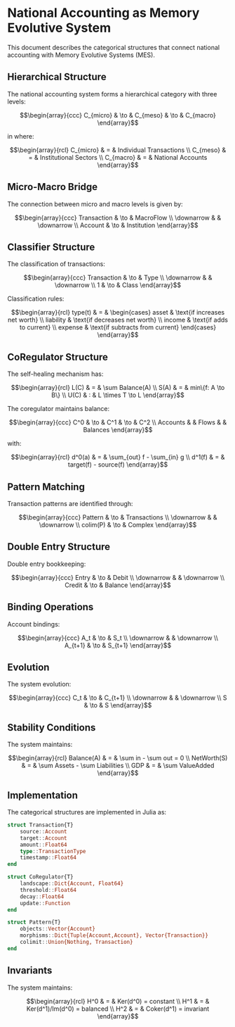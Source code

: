 # National Accounting as Memory Evolutive System

This document describes the categorical structures that connect national accounting with Memory Evolutive Systems (MES).

## Hierarchical Structure

The national accounting system forms a hierarchical category with three levels:

```math
\begin{array}{ccc}
C_{micro} & \to & C_{meso} & \to & C_{macro}
\end{array}
```
in 
where:
```math
\begin{array}{rcl}
C_{micro} & = & Individual Transactions \\
C_{meso} & = & Institutional Sectors \\
C_{macro} & = & National Accounts
\end{array}
```

## Micro-Macro Bridge

The connection between micro and macro levels is given by:

```math
\begin{array}{ccc}
Transaction & \to & MacroFlow \\
\downarrow & & \downarrow \\
Account & \to & Institution
\end{array}
```

## Classifier Structure

The classification of transactions:

```math
\begin{array}{ccc}
Transaction & \to & Type \\
\downarrow & & \downarrow \\
1 & \to & Class
\end{array}
```

Classification rules:
```math
\begin{array}{rcl}
type(t) & = & \begin{cases}
asset & \text{if increases net worth} \\
liability & \text{if decreases net worth} \\
income & \text{if adds to current} \\
expense & \text{if subtracts from current}
\end{cases}
\end{array}
```

## CoRegulator Structure

The self-healing mechanism has:

```math
\begin{array}{rcl}
L(C) & = & \sum Balance(A) \\
S(A) & = & min\{f: A \to B\} \\
U(C) & : & L \times T \to L
\end{array}
```

The coregulator maintains balance:

```math
\begin{array}{ccc}
C^0 & \to & C^1 & \to & C^2 \\
Accounts & & Flows & & Balances
\end{array}
```

with:
```math
\begin{array}{rcl}
d^0(a) & = & \sum_{out} f - \sum_{in} g \\
d^1(f) & = & target(f) - source(f)
\end{array}
```

## Pattern Matching

Transaction patterns are identified through:

```math
\begin{array}{ccc}
Pattern & \to & Transactions \\
\downarrow & & \downarrow \\
colim(P) & \to & Complex
\end{array}
```

## Double Entry Structure

Double entry bookkeeping:

```math
\begin{array}{ccc}
Entry & \to & Debit \\
\downarrow & & \downarrow \\
Credit & \to & Balance
\end{array}
```

## Binding Operations

Account bindings:

```math
\begin{array}{ccc}
A_t & \to & S_t \\
\downarrow & & \downarrow \\
A_{t+1} & \to & S_{t+1}
\end{array}
```

## Evolution

The system evolution:

```math
\begin{array}{ccc}
C_t & \to & C_{t+1} \\
\downarrow & & \downarrow \\
S & \to & S
\end{array}
```

## Stability Conditions

The system maintains:

```math
\begin{array}{rcl}
Balance(A) & = & \sum in - \sum out = 0 \\
NetWorth(S) & = & \sum Assets - \sum Liabilities \\
GDP & = & \sum ValueAdded
\end{array}
```

## Implementation

The categorical structures are implemented in Julia as:

```julia
struct Transaction{T}
    source::Account
    target::Account
    amount::Float64
    type::TransactionType
    timestamp::Float64
end

struct CoRegulator{T}
    landscape::Dict{Account, Float64}
    threshold::Float64
    decay::Float64
    update::Function
end

struct Pattern{T}
    objects::Vector{Account}
    morphisms::Dict{Tuple{Account,Account}, Vector{Transaction}}
    colimit::Union{Nothing, Transaction}
end
```

## Invariants

The system maintains:

```math
\begin{array}{rcl}
H^0 & = & Ker(d^0) = constant \\
H^1 & = & Ker(d^1)/Im(d^0) = balanced \\
H^2 & = & Coker(d^1) = invariant
\end{array}
``` 